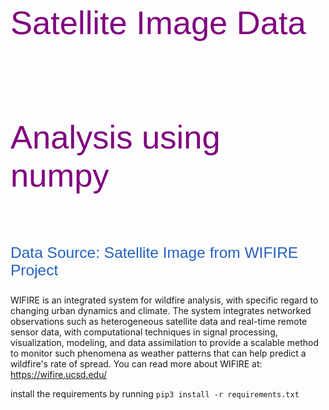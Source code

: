 <p style="font-family: Arial; font-size:3.75em;color:purple; font-style:bold"><br>
Satellite Image Data <br><br><br>Analysis using numpy</p>

<p style="font-family: Arial; font-size:1.75em;color:#2462C0; font-style:bold"><br>Data Source: Satellite Image from WIFIRE Project</p>


WIFIRE is an integrated system for wildfire analysis, with specific regard to changing urban dynamics and climate. The system integrates networked observations such as heterogeneous satellite data and real-time remote sensor data, with computational techniques in signal processing, visualization, modeling, and data assimilation to provide a scalable method to monitor such phenomena as weather patterns that can help predict a wildfire's rate of spread. You can read more about WIFIRE at: https://wifire.ucsd.edu/


install the requirements by running `pip3 install -r requirements.txt`
